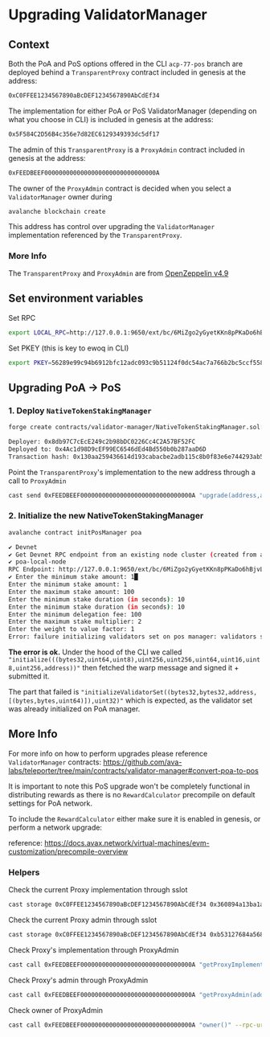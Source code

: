 # Upgrading ValidatorManager


## Context
Both the PoA and PoS options offered in the CLI `acp-77-pos` branch are deployed behind a `TransparentProxy` contract included in genesis at the address:
```bash
0xC0FFEE1234567890aBcDEF1234567890AbCdEf34
```

The implementation for either PoA or PoS ValidatorManager (depending on what you choose in CLI) is included in genesis at the address:
```bash
0x5F584C2D56B4c356e7d82EC6129349393dc5df17
```

The admin of this `TransparentProxy` is a `ProxyAdmin` contract included in genesis at the address:
```bash
0xFEEDBEEF0000000000000000000000000000000A
```

The owner of the `ProxyAdmin` contract is decided when you select a `ValidatorManager` owner during
```
avalanche blockchain create
```

This address has control over upgrading the `ValidatorManager` implementation referenced by the `TransparentProxy`.

### More Info
The `TransparentProxy` and `ProxyAdmin` are from [OpenZeppelin v4.9](https://github.com/OpenZeppelin/openzeppelin-contracts/blob/release-v4.9/contracts/proxy/transparent/TransparentUpgradeableProxy.sol)



## Set environment variables
Set RPC
```bash
export LOCAL_RPC=http://127.0.0.1:9650/ext/bc/6MiZgo2yGyetKKn8pPKaDo6hBjvLpS4N7FyJDRwHHNPSuVkbG/rpc
```
Set PKEY (this is key to ewoq in CLI)
```bash
export PKEY=56289e99c94b6912bfc12adc093c9b51124f0dc54ac7a766b2bc5ccf558d8027
```


## Upgrading PoA -> PoS

### 1. Deploy `NativeTokenStakingManager`

```bash
forge create contracts/validator-manager/NativeTokenStakingManager.sol:NativeTokenStakingManager --constructor-args 0 --private-key $PKEY --rpc-url=$LOCAL_RPC
```

```bash
Deployer: 0x8db97C7cEcE249c2b98bDC0226Cc4C2A57BF52FC
Deployed to: 0x4Ac1d98D9cEF99EC6546dEd4Bd550b0b287aaD6D
Transaction hash: 0x130aa259436614d193cabacbe2adb115c8b0f83e6e744293ab57f5c3aa3fa292
```

Point the `TransparentProxy`'s implementation to the new address through a call to `ProxyAdmin`

```bash
cast send 0xFEEDBEEF0000000000000000000000000000000A "upgrade(address,address)" 0xC0FFEE1234567890aBcDEF1234567890AbCdEf34 0x4Ac1d98D9cEF99EC6546dEd4Bd550b0b287aaD6D --private-key $PKEY --rpc-url=$LOCAL_RPC
```

### 2. Initialize the new NativeTokenStakingManager

```bash
avalanche contract initPosManager poa
```

```bash
✔ Devnet
✔ Get Devnet RPC endpoint from an existing node cluster (created from avalanche node create or avalanche devnet wiz)
✔ poa-local-node
RPC Endpoint: http://127.0.0.1:9650/ext/bc/6MiZgo2yGyetKKn8pPKaDo6hBjvLpS4N7FyJDRwHHNPSuVkbG/rpc
✔ Enter the minimum stake amount: 1█
Enter the minimum stake amount: 1
Enter the maximum stake amount: 100
Enter the minimum stake duration (in seconds): 10
Enter the minimum stake duration (in seconds): 10
Enter the minimum delegation fee: 100
Enter the maximum stake multiplier: 2
Enter the weight to value factor: 1
Error: failure initializing validators set on pos manager: validators set already initialized (txHash=0x7ff2860be4db6c6d760653864e96fdbcd4699b2f4d3fcfd783d8bc95d6a4d5c1)
```
**The error is ok.**
Under the hood of the CLI we called `"initialize(((bytes32,uint64,uint8),uint256,uint256,uint64,uint16,uint8,uint256,address))"` then fetched the warp message and signed it + submitted it.

The part that failed is `"initializeValidatorSet((bytes32,bytes32,address,[(bytes,bytes,uint64)]),uint32)"` which is expected, as the validator set was already initialized on PoA manager.


## More Info

For more info on how to perform upgrades please reference `ValidatorManager` contracts:
https://github.com/ava-labs/teleporter/tree/main/contracts/validator-manager#convert-poa-to-pos

It is important to note this PoS upgrade won't be completely functional in distributing rewards as there is no `RewardCalculator` precompile on default settings for PoA network.

To include the `RewardCalculator` either make sure it is enabled in genesis, or perform a network upgrade:

reference: https://docs.avax.network/virtual-machines/evm-customization/precompile-overview

### Helpers

Check the current Proxy implementation through sslot
```bash
cast storage 0xC0FFEE1234567890aBcDEF1234567890AbCdEf34 0x360894a13ba1a3210667c828492db98dca3e2076cc3735a920a3ca505d382bbc --rpc-url=$LOCAL_RPC
```

Check the current Proxy admin through sslot
```bash
cast storage 0xC0FFEE1234567890aBcDEF1234567890AbCdEf34 0xb53127684a568b3173ae13b9f8a6016e243e63b6e8ee1178d6a717850b5d6103 --rpc-url=$LOCAL_RPC
```

Check Proxy's implementation through ProxyAdmin
```bash
cast call 0xFEEDBEEF0000000000000000000000000000000A "getProxyImplementation(address)" 0xC0FFEE1234567890aBcDEF1234567890AbCdEf34 --rpc-url=$LOCAL_RPC
```

Check Proxy's admin through ProxyAdmin

```bash
cast call 0xFEEDBEEF0000000000000000000000000000000A "getProxyAdmin(address)" 0xC0FFEE1234567890aBcDEF1234567890AbCdEf34 --rpc-url=$LOCAL_RPC
```

Check owner of ProxyAdmin
```bash
cast call 0xFEEDBEEF0000000000000000000000000000000A "owner()" --rpc-url=$LOCAL_RPC
```

